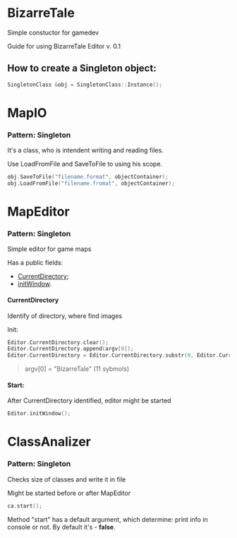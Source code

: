 # BizarreTale
Simple constuctor for gamedev

Guide for using BizarreTale Editor v. 0.1

## How to create a Singleton object:
```c++
SingletonClass &obj = SingletonClass::Instance();
```

# MapIO
### Pattern: Singleton

It's a class, who is intendent writing and reading files.

Use LoadFromFile and SaveToFile to using his scope.
```c++
obj.SaveToFile("filename.format", objectContainer);
obj.LoadFromFile("filename.fromat", objectContainer);
```
# MapEditor
### Pattern: Singleton

Simple editor for game maps

Has a public fields:
- [CurrentDirectory];
- [initWindow].

#### CurrentDirectory
Identify of directory, where find images

Init:
```c++
Editor.CurrentDirectory.clear();
Editor.CurrentDirectory.append(argv[0]);
Editor.CurrentDirectory = Editor.CurrentDirectory.substr(0, Editor.CurrentDirectory.size() - 11);
```
> argv[0] = "BizarreTale" (11 sybmols)

#### Start:
After CurrentDirectory identified, editor might be started
```c++
Editor.initWindow();
```
# ClassAnalizer
### Pattern: Singleton

Checks size of classes and write it in file

Might be started before or after MapEditor
```c++
ca.start();
```
Method "start" has a default argument, which determine: print info in console or not. By default it's - **false**.

[CurrentDirectory]: <https://github.com/avraal/BizarreTale/blob/master/README.md#currentdirectory>
[initWindow]: <https://github.com/avraal/BizarreTale/blob/master/README.md#start>
